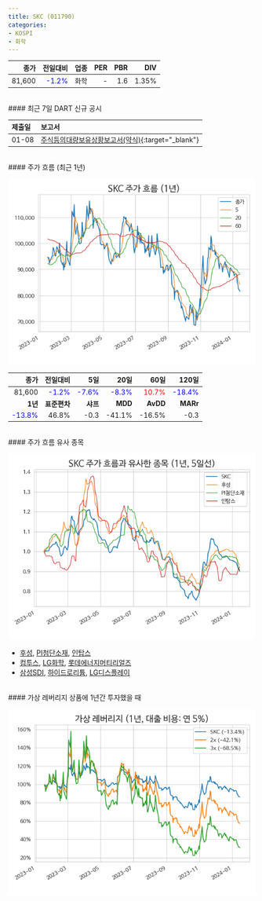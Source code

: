 ```yaml
---
title: SKC (011790)
categories:
- KOSPI
- 화학
---
```


|**종가**|**전일대비**|**업종**|**PER**|**PBR**|**DIV**|
|-------:|-----------:|-------:|------:|------:|------:|
|81,600|<span style="color: blue">-1.2%</span>|화학|-|1.6|1.35%|

<!-- more -->

<br>
#### 최근 7일 DART 신규 공시<a id="dart"></a>


|**제출일**|**보고서**|
|:-----|:-------|
|01-08|[주식등의대량보유상황보고서(약식)](https://dart.fss.or.kr/dsaf001/main.do?rcpNo=20240108000324){:target="_blank"}|

<br>
#### 주가 흐름 (최근 1년)<a id="price"></a>

![011790](/assets/images/stock/011790.png)

|**종가**|**전일대비**|**5일**|**20일**|**60일**|**120일**|
|---:|-------:|--:|---:|---:|----:|
|81,600|<span style="color: blue">-1.2%</span>|<span style="color: blue">-7.6%</span>|<span style="color: blue">-8.3%</span>|<span style="color: red">10.7%</span>|<span style="color: blue">-18.4%</span>|
|**1년**|**표준편차**|**샤프**|**MDD**|**AvDD**|**MARr**|
|<span style="color: blue">-13.8%</span>|46.8%|-0.3|-41.1%|-16.5%|-0.3|

<br>
#### 주가 흐름 유사 종목<a id="corr"></a>

![011790](/assets/images/stock/011790_corr.png)

- [후성](/093370/), [PI첨단소재](/178920/), [인탑스](/049070/)
- [컴투스](/078340/), [LG화학](/051910/), [롯데에너지머티리얼즈](/020150/)
- [삼성SDI](/006400/), [하이드로리튬](/101670/), [LG디스플레이](/034220/)

<br>
#### 가상 레버리지 상품에 1년간 투자했을 때<a id="2x"></a>

![011790](/assets/images/stock/011790_2x.png)

[^corr]: 상관계수를 이용하여 분석하였습니다.